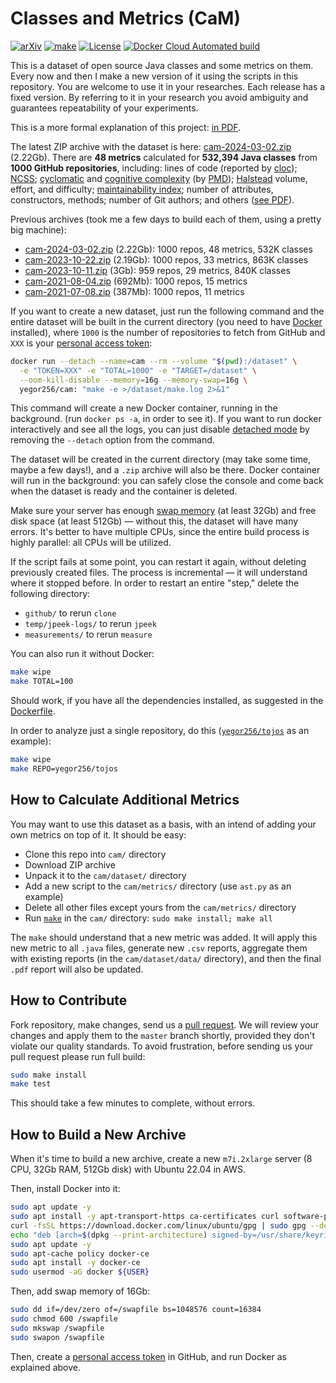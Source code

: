 # Classes and Metrics (CaM)

[![arXiv](https://img.shields.io/badge/arXiv-2403.08488-green.svg)](https://arxiv.org/abs/2403.08488)
[![make](https://github.com/yegor256/cam/actions/workflows/make.yml/badge.svg?branch=master)](https://github.com/yegor256/cam/actions/workflows/make.yml)
[![License](https://img.shields.io/badge/license-MIT-green.svg)](https://github.com/yegor256/ctors-vs-size/blob/master/LICENSE.txt)
[![Docker Cloud Automated build](https://img.shields.io/docker/cloud/automated/yegor256/cam)](https://hub.docker.com/r/yegor256/cam)

This is a dataset of open source Java classes and some metrics on them.
Every now and then I make a new version of it using the scripts
in this repository. You are welcome to use it in your researches.
Each release has a fixed version. By referring to it in your research
you avoid ambiguity and guarantees repeatability of your experiments.

This is a more formal explanation of this project:
[in PDF](https://arxiv.org/abs/2403.08488).

The latest ZIP archive with the dataset is here:
[cam-2024-03-02.zip](http://cam.yegor256.com/cam-2024-03-02.zip)
(2.22Gb).
There are **48 metrics** calculated for **532,394 Java classes** from
**1000 GitHub repositories**, including:
lines of code (reported by [cloc](https://github.com/AlDanial/cloc));
[NCSS](https://stackoverflow.com/questions/5486983/what-does-ncss-stand-for);
[cyclomatic](https://en.wikipedia.org/wiki/Cyclomatic_complexity) and
[cognitive complexity](https://en.wikipedia.org/wiki/Cognitive_complexity)
(by [PMD](https://pmd.github.io/));
[Halstead](https://en.wikipedia.org/wiki/Halstead_complexity_measures)
volume, effort, and difficulty;
[maintainability index](https://ieeexplore.ieee.org/abstract/document/303623);
number of attributes, constructors, methods;
number of Git authors;
and others ([see PDF](http://cam.yegor256.com/cam-2024-03-02.pdf)).

Previous archives (took me a few days to build each of them, using a pretty big machine):

* [cam-2024-03-02.zip](http://cam.yegor256.com/cam-2023-03-02.zip)
  (2.22Gb): 1000 repos, 48 metrics, 532K classes
* [cam-2023-10-22.zip](http://cam.yegor256.com/cam-2023-10-22.zip)
  (2.19Gb): 1000 repos, 33 metrics, 863K classes
* [cam-2023-10-11.zip](http://cam.yegor256.com/cam-2023-10-11.zip)
  (3Gb): 959 repos, 29 metrics, 840K classes
* [cam-2021-08-04.zip](https://github.com/yegor256/cam/releases/download/0.2.0/cam-2021-08-04.zip)
  (692Mb): 1000 repos, 15 metrics
* [cam-2021-07-08.zip](https://github.com/yegor256/cam/releases/download/0.1.1/cam-2021-07-08.zip)
  (387Mb): 1000 repos, 11 metrics

If you want to create a new dataset,
just run the following command and the entire dataset will
be built in the current directory
(you need to have [Docker](https://docs.docker.com/get-docker/) installed),
where `1000` is the number of repositories to fetch from GitHub
and `XXX` is
your [personal access token](https://docs.github.com/en/github/authenticating-to-github/keeping-your-account-and-data-secure/creating-a-personal-access-token):

```bash
docker run --detach --name=cam --rm --volume "$(pwd):/dataset" \
  -e "TOKEN=XXX" -e "TOTAL=1000" -e "TARGET=/dataset" \
  --oom-kill-disable --memory=16g --memory-swap=16g \
  yegor256/cam: "make -e >/dataset/make.log 2>&1"
```

This command will create a new Docker container, running in the background.
(run `docker ps -a`, in order to see it).
If you want to run docker interactively and see all the logs,
you can just disable [detached mode][detached]
by removing the `--detach` option from the command.

The dataset will be created in the current directory (may take some time,
maybe a few days!), and a `.zip` archive will also be there.
Docker container will run in the background: you can safely close
the console and come back when the
dataset is ready and the container is deleted.

Make sure your server has enough
[swap memory](https://askubuntu.com/questions/178712/how-to-increase-swap-space)
(at least 32Gb) and free disk space (at least 512Gb)
— without this, the dataset will have many errors.
It's better to have multiple CPUs, since the entire build process is highly parallel:
all CPUs will be utilized.

If the script fails at some point, you can restart it again,
without deleting previously
created files. The process is incremental — it will understand
where it stopped before.
In order to restart an entire "step," delete the following directory:

* `github/` to rerun `clone`
* `temp/jpeek-logs/` to rerun `jpeek`
* `measurements/` to rerun `measure`

You can also run it without Docker:

```bash
make wipe
make TOTAL=100
```

Should work, if you have all the dependencies installed, as suggested in the
[Dockerfile](https://github.com/yegor256/cam/blob/master/Dockerfile).

In order to analyze just a single repository, do this
([`yegor256/tojos`](https://github.com/yegor256/tojos) as an example):

```bash
make wipe
make REPO=yegor256/tojos
```

## How to Calculate Additional Metrics

You may want to use this dataset as a basis, with an intend of adding your own
metrics on top of it. It should be easy:

* Clone this repo into `cam/` directory
* Download ZIP archive
* Unpack it to the `cam/dataset/` directory
* Add a new script to the `cam/metrics/` directory (use `ast.py` as an example)
* Delete all other files except yours from the `cam/metrics/` directory
* Run [`make`](https://www.gnu.org/software/make/) in the `cam/`
directory: `sudo make install; make all`

The `make` should understand that a new metric was added.
It will apply this new metric
to all `.java` files, generate new `.csv` reports, aggregate them with existing
reports (in the `cam/dataset/data/` directory),
and then the final `.pdf` report will also be updated.

## How to Contribute

Fork repository, make changes, send us a
[pull request](https://www.yegor256.com/2014/04/15/github-guidelines.html).
We will review your changes and apply them to the `master` branch shortly,
provided they don't violate our quality standards. To avoid frustration,
before sending us your pull request please run full build:

```bash
sudo make install
make test
```

This should take a few minutes to complete, without errors.

## How to Build a New Archive

When it's time to build a new archive, create a new `m7i.2xlarge`
server (8 CPU, 32Gb RAM, 512Gb disk) with Ubuntu 22.04 in AWS.

Then, install Docker into it:

```bash
sudo apt update -y
sudo apt install -y apt-transport-https ca-certificates curl software-properties-common
curl -fsSL https://download.docker.com/linux/ubuntu/gpg | sudo gpg --dearmor -o /usr/share/keyrings/docker-archive-keyring.gpg
echo "deb [arch=$(dpkg --print-architecture) signed-by=/usr/share/keyrings/docker-archive-keyring.gpg] https://download.docker.com/linux/ubuntu $(lsb_release -cs) stable" | sudo tee /etc/apt/sources.list.d/docker.list > /dev/null
sudo apt update -y
sudo apt-cache policy docker-ce
sudo apt install -y docker-ce
sudo usermod -aG docker ${USER}
```

Then, add swap memory of 16Gb:

```bash
sudo dd if=/dev/zero of=/swapfile bs=1048576 count=16384
sudo chmod 600 /swapfile
sudo mkswap /swapfile
sudo swapon /swapfile
```

Then, create a [personal access token][PAT] in GitHub,
and run Docker as explained above.

[PAT]: https://docs.github.com/en/enterprise-server@3.9/authentication/keeping-your-account-and-data-secure/managing-your-personal-access-tokens
[detached]: https://docs.docker.com/language/golang/run-containers/#run-in-detached-mode
